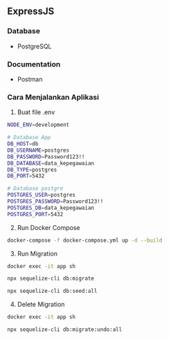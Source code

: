 ## ExpressJS

### Database

- PostgreSQL

### Documentation

- Postman


### Cara Menjalankan Aplikasi

1. Buat file .env

```bash
NODE_ENV=development

# Database App
DB_HOST=db
DB_USERNAME=postgres
DB_PASSWORD=Password123!!
DB_DATABASE=data_kepegawaian
DB_TYPE=postgres
DB_PORT=5432

# Database postgre
POSTGRES_USER=postgres
POSTGRES_PASSWORD=Password123!!
POSTGRES_DB=data_kepegawaian
POSTGRES_PORT=5432
```

2. Run Docker Compose
```bash
docker-compose -f docker-compose.yml up -d --build
```

3. Run Migration
```bash
docker exec -it app sh

npx sequelize-cli db:migrate

npx sequelize-cli db:seed:all
```

4. Delete Migration
```bash
docker exec -it app sh

npx sequelize-cli db:migrate:undo:all
```
